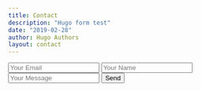 ```yaml
---
title: Contact
description: "Hugo form test"
date: "2019-02-28"
author: Hugo Authors
layout: contact
---
```


<form accept-charset="UTF-8" action="" method="POST">
    <input type="email" name="email" placeholder="Your Email">
    <input type="text" name="name" placeholder="Your Name">
    <input type="text" name="message" placeholder="Your Message">
    <button type="submit">Send</button>
</form>
